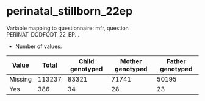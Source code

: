 # perinatal_stillborn_22ep
Variable mapping to questionnaire: mfr, question PERINAT_DODFODT_22_EP.
.
- Number of values:

| Value | Total | Child genotyped | Mother genotyped | Father genotyped |
| ----- | ----- | --------------- | ---------------- | ---------------- |
| Missing | 113237 | 83321 | 71741 | 50195 |
| Yes | 386 | 34 | 28 |23 |



